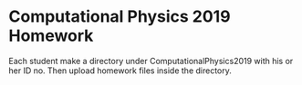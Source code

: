 # Computational Physics 2019 Homework
Each student make a directory under ComputationalPhysics2019 with his or her ID no.
Then upload homework files inside the directory.

